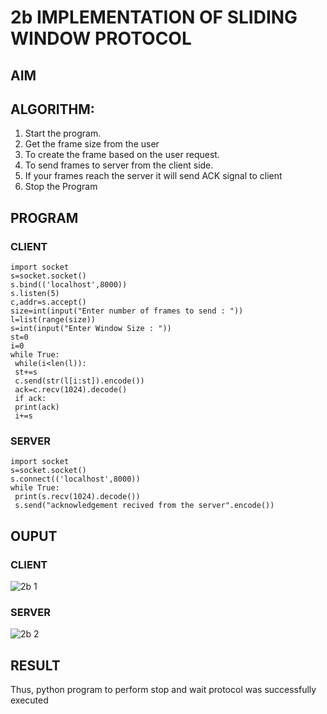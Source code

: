 # 2b IMPLEMENTATION OF SLIDING WINDOW PROTOCOL
## AIM
## ALGORITHM:
1. Start the program.
2. Get the frame size from the user
3. To create the frame based on the user request.
4. To send frames to server from the client side.
5. If your frames reach the server it will send ACK signal to client
6. Stop the Program
## PROGRAM
### CLIENT
```
import socket
s=socket.socket()
s.bind(('localhost',8000))
s.listen(5)
c,addr=s.accept()
size=int(input("Enter number of frames to send : "))
l=list(range(size))
s=int(input("Enter Window Size : "))
st=0
i=0
while True:
 while(i<len(l)):
 st+=s
 c.send(str(l[i:st]).encode())
 ack=c.recv(1024).decode()
 if ack:
 print(ack)
 i+=s
```
### SERVER
```
import socket
s=socket.socket()
s.connect(('localhost',8000))
while True: 
 print(s.recv(1024).decode())
 s.send("acknowledgement recived from the server".encode())
```
## OUPUT
### CLIENT
![2b 1](https://github.com/Divya110205/2b_SLIDING_WINDOW_PROTOCOL/assets/119404855/01fdeaa1-8fb5-483b-b789-a239fef3c9cb)

### SERVER
![2b 2](https://github.com/Divya110205/2b_SLIDING_WINDOW_PROTOCOL/assets/119404855/9709b736-28c9-46de-a7a3-7a6bfa1671c9)

## RESULT
Thus, python program to perform stop and wait protocol was successfully executed
